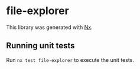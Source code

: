 # file-explorer

This library was generated with [Nx](https://nx.dev).

## Running unit tests

Run `nx test file-explorer` to execute the unit tests.
